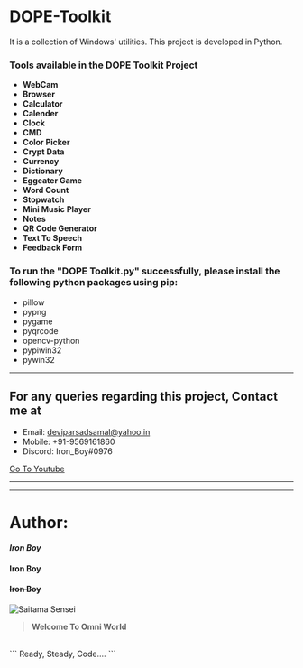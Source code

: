 # DOPE-Toolkit
It is a collection of Windows' utilities. This project is developed in Python. 




### Tools available in the DOPE Toolkit Project
* **WebCam**
* **Browser**
* **Calculator**
* **Calender**
* **Clock**
* **CMD**
* **Color Picker**
* **Crypt Data**
* **Currency**
* **Dictionary**
* **Eggeater Game**
* **Word Count**
* **Stopwatch**
* **Mini Music Player**
* **Notes**
* **QR Code Generator**
* **Text To Speech**
* **Feedback Form**


### __To run the "DOPE Toolkit.py" successfully, please install the following python packages using pip:__
- pillow
- pypng
- pygame
- pyqrcode
- opencv-python
- pypiwin32
- pywin32
---


## For any queries regarding this project, Contact me at 
* Email: deviparsadsamal@yahoo.in 
* Mobile: +91-9569161860 
* Discord: Iron_Boy#0976


[Go To Youtube](https://www.youtube.com/ "Youtube Home")

---
***

# Author:
#### ***Iron Boy***
#### __Iron Boy__
#### ~~Iron Boy~~



![Saitama Sensei](https://wallpapercave.com/wp/wp6986255.png)



> **Welcome To Omni World**
<br>
```
Ready, Steady, Code....
```


